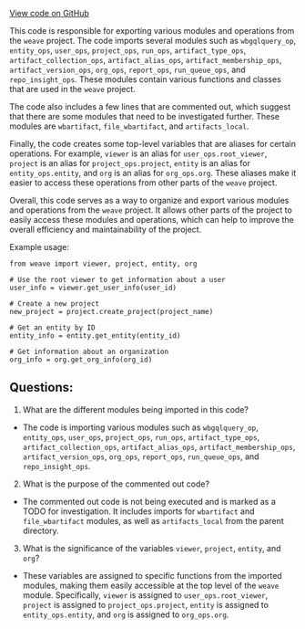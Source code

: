 [View code on GitHub](https://github.com/wandb/weave/weave/ops_domain/__init__.py)

This code is responsible for exporting various modules and operations from the `weave` project. The code imports several modules such as `wbgqlquery_op`, `entity_ops`, `user_ops`, `project_ops`, `run_ops`, `artifact_type_ops`, `artifact_collection_ops`, `artifact_alias_ops`, `artifact_membership_ops`, `artifact_version_ops`, `org_ops`, `report_ops`, `run_queue_ops`, and `repo_insight_ops`. These modules contain various functions and classes that are used in the `weave` project.

The code also includes a few lines that are commented out, which suggest that there are some modules that need to be investigated further. These modules are `wbartifact`, `file_wbartifact`, and `artifacts_local`.

Finally, the code creates some top-level variables that are aliases for certain operations. For example, `viewer` is an alias for `user_ops.root_viewer`, `project` is an alias for `project_ops.project`, `entity` is an alias for `entity_ops.entity`, and `org` is an alias for `org_ops.org`. These aliases make it easier to access these operations from other parts of the `weave` project.

Overall, this code serves as a way to organize and export various modules and operations from the `weave` project. It allows other parts of the project to easily access these modules and operations, which can help to improve the overall efficiency and maintainability of the project. 

Example usage:

```
from weave import viewer, project, entity, org

# Use the root viewer to get information about a user
user_info = viewer.get_user_info(user_id)

# Create a new project
new_project = project.create_project(project_name)

# Get an entity by ID
entity_info = entity.get_entity(entity_id)

# Get information about an organization
org_info = org.get_org_info(org_id)
```
## Questions: 
 1. What are the different modules being imported in this code?
- The code is importing various modules such as `wbgqlquery_op`, `entity_ops`, `user_ops`, `project_ops`, `run_ops`, `artifact_type_ops`, `artifact_collection_ops`, `artifact_alias_ops`, `artifact_membership_ops`, `artifact_version_ops`, `org_ops`, `report_ops`, `run_queue_ops`, and `repo_insight_ops`.

2. What is the purpose of the commented out code?
- The commented out code is not being executed and is marked as a TODO for investigation. It includes imports for `wbartifact` and `file_wbartifact` modules, as well as `artifacts_local` from the parent directory.

3. What is the significance of the variables `viewer`, `project`, `entity`, and `org`?
- These variables are assigned to specific functions from the imported modules, making them easily accessible at the top level of the `weave` module. Specifically, `viewer` is assigned to `user_ops.root_viewer`, `project` is assigned to `project_ops.project`, `entity` is assigned to `entity_ops.entity`, and `org` is assigned to `org_ops.org`.